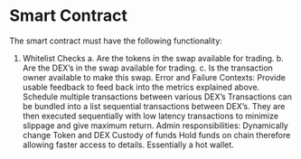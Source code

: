 # Smart Contract

The smart contract must have the following functionality:

1. Whitelist Checks
    a. Are the tokens in the swap available for trading.
    b. Are the DEX’s in the swap available for trading.
    c. Is the transaction owner available to make this swap.
Error and Failure Contexts:
Provide usable feedback to feed back into the metrics explained above.
Schedule multiple transactions between various DEX’s
Transactions can be bundled into a list sequential transactions between DEX’s.
They are then executed sequentially with low latency transactions to minimize slippage and give maximum return.
Admin responsibilities:
Dynamically change Token and DEX 
Custody of funds
Hold funds on chain therefore allowing faster access to details.
Essentially a hot wallet.
